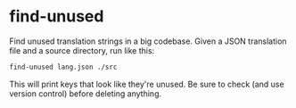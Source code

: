 # find-unused

Find unused translation strings in a big codebase. Given a JSON translation file and a source directory, run like this:

```sh
find-unused lang.json ./src
```

This will print keys that look like they're unused. Be sure to check (and use version control) before deleting anything.
